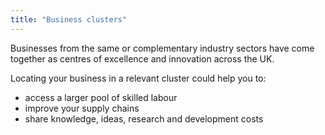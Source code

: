 ```yaml
---
title: "Business clusters"
---
```

Businesses from the same or complementary industry sectors have come together as centres of excellence and innovation across the UK. 

Locating your business in a relevant cluster could help you to:

- access a larger pool of skilled labour
- improve your supply chains
- share knowledge, ideas, research and development costs